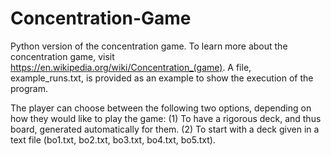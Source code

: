 # Concentration-Game
Python version of the concentration game.
To learn more about the concentration game, visit https://en.wikipedia.org/wiki/Concentration_(game). 
A file, example_runs.txt, is provided as an example to show the execution of the program.

The player can choose between the following two options, depending on how they would like to play the game:
(1) To have a rigorous deck, and thus board, generated automatically for them.
(2) To start with a deck given in a text file (bo1.txt, bo2.txt, bo3.txt, bo4.txt, bo5.txt).

